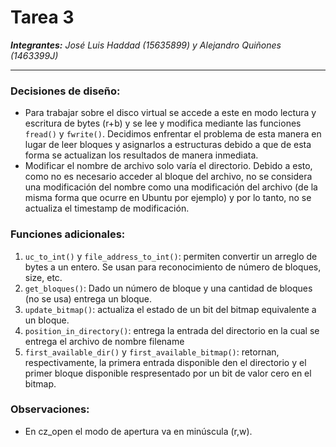 # **Tarea 3**

**_Integrantes:_**  _José Luis Haddad (15635899) y Alejandro Quiñones (1463399J)_

----

### Decisiones de diseño:
- Para trabajar sobre el disco virtual se accede a este en modo lectura y escritura de bytes (r+b) y se lee y modifica mediante las funciones `fread()` y `fwrite()`.  Decidimos enfrentar el problema de esta manera en lugar de leer bloques y asignarlos a estructuras debido a que de esta forma se actualizan los resultados de manera inmediata. 
- Modificar el nombre de archivo solo varía el directorio. Debido a esto, como
no es necesario acceder al bloque del archivo, no se considera una modificación
del nombre como una modificación del archivo (de la misma forma que ocurre en
  Ubuntu por ejemplo) y por lo tanto, no se actualiza el timestamp de modificación.

### Funciones adicionales:
1. `uc_to_int()` y `file_address_to_int()`: permiten convertir un arreglo de bytes a un entero. Se usan para reconocimiento de número de bloques, size, etc.
2. `get_bloques()`: Dado un número de bloque y una cantidad de bloques (no se usa) entrega un bloque.
3. `update_bitmap()`: actualiza el estado de un bit del bitmap equivalente a un bloque.
4. `position_in_directory()`: entrega la entrada del directorio en la cual se entrega el archivo de nombre filename
5. `first_available_dir()` y `first_available_bitmap()`: retornan, respectivamente, la primera entrada disponible den el directorio y el primer bloque disponible respresentado por un bit de valor cero en el bitmap.

### Observaciones:
- En cz_open el modo de apertura va en minúscula (r,w).

